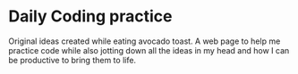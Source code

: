 # Daily Coding practice

Original ideas created while eating avocado toast. A web page to help me practice code while also jotting down all the ideas in my head and how I can be productive to bring them to life.
